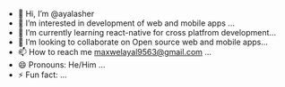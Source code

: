 - 👋 Hi, I’m @ayalasher
- 👀 I’m interested in development of web and mobile apps ...
- 🌱 I’m currently learning react-native for cross platfrom development...
- 💞️ I’m looking to collaborate on Open source web and mobile apps...
- 📫 How to reach me maxwelayal9563@gmail.com ...
- 😄 Pronouns: He/Him ...
- ⚡ Fun fact:  ...

<!---
ayalasher/ayalasher is a ✨ special ✨ repository because its `README.md` (this file) appears on your GitHub profile.
You can click the Preview link to take a look at your changes.
--->
